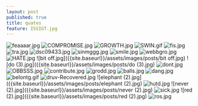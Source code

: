 ```yaml
---
layout: post
published: true
title: quates
feature: ISSIGT.jpg
---
```

![feaaaar.jpg]({{site.baseurl}}/assets/images/posts/feaaaar.jpg)
![COMPROMISE.jpg]({{site.baseurl}}/assets/images/posts/COMPROMISE.jpg)
![GROWTH.jpg]({{site.baseurl}}/assets/images/posts/GROWTH.jpg)
![SWIN.gif]({{site.baseurl}}/assets/images/posts/SWIN.gif)
![fis.jpg]({{site.baseurl}}/assets/images/posts/fis.jpg)
![tra.jpg]({{site.baseurl}}/assets/images/posts/tra.jpg)
![dsc09433.jpg]({{site.baseurl}}/assets/images/posts/dsc09433.jpg)
![sinmggg.jpg]({{site.baseurl}}/assets/images/posts/sinmggg.jpg)
![smile.jpg]({{site.baseurl}}/assets/images/posts/smile.jpg)
![webbgro.jpg]({{site.baseurl}}/assets/images/posts/webbgro.jpg)
![HATE.jpg]({{site.baseurl}}/assets/images/posts/HATE.jpg)
![bit off.jpg]({{site.baseurl}}/assets/images/posts/bit off.jpg)
![do (3).jpg]({{site.baseurl}}/assets/images/posts/do (3).jpg)
![dont.jpg]({{site.baseurl}}/assets/images/posts/dont.jpg)
![OBBSSS.jpg]({{site.baseurl}}/assets/images/posts/OBBSSS.jpg)
![contribute.jpg]({{site.baseurl}}/assets/images/posts/contribute.jpg)
![grodd.jpg]({{site.baseurl}}/assets/images/posts/grodd.jpg)
![balls.jpg]({{site.baseurl}}/assets/images/posts/balls.jpg)
![dang.jpg]({{site.baseurl}}/assets/images/posts/dang.jpg)
![belontg.gif]({{site.baseurl}}/assets/images/posts/belontg.gif)
![druv-Recovered.jpg]({{site.baseurl}}/assets/images/posts/druv-Recovered.jpg)
![elephant (2).jpg]({{site.baseurl}}/assets/images/posts/elephant (2).jpg)
![hutd.jpg]({{site.baseurl}}/assets/images/posts/hutd.jpg)
![never (2).jpg]({{site.baseurl}}/assets/images/posts/never (2).jpg)
![sick.jpg]({{site.baseurl}}/assets/images/posts/sick.jpg)
![red (2).jpg]({{site.baseurl}}/assets/images/posts/red (2).jpg)
![ros.jpg]({{site.baseurl}}/assets/images/posts/ros.jpg)
